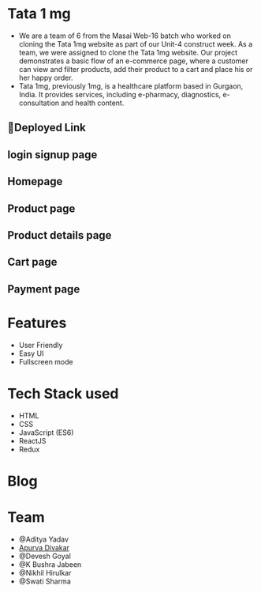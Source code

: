 # Tata 1 mg

- We are a team of 6 from the Masai Web-16 batch who worked on cloning the Tata 1mg website as part of our Unit-4 construct week. As a team, we were assigned to clone the Tata 1mg website. Our project demonstrates a basic flow of an e-commerce page, where a customer can view and filter products, add their product to a cart and place his or her happy order.
- Tata 1mg, previously 1mg, is a healthcare platform based in Gurgaon, India. It provides services, including e-pharmacy, diagnostics, e-consultation and health content.

## 🔗Deployed Link


## login signup page




## Homepage




## Product page




## Product details page




## Cart page




## Payment page




# Features

- User Friendly
- Easy UI
- Fullscreen mode


# Tech Stack used

- HTML
- CSS
- JavaScript (ES6)
- ReactJS
- Redux


# Blog


# Team

- @Aditya Yadav 
- [Apurva Divakar](https://github.com/APURVA-DIVAKAR)
- @Devesh Goyal
- @K Bushra Jabeen
- @Nikhil Hirulkar
- @Swati Sharma




